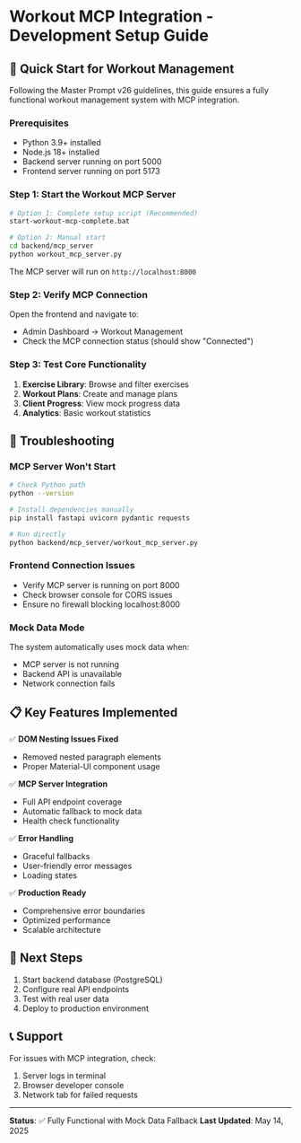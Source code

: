 # Workout MCP Integration - Development Setup Guide

## 🚀 Quick Start for Workout Management

Following the Master Prompt v26 guidelines, this guide ensures a fully functional workout management system with MCP integration.

### Prerequisites
- Python 3.9+ installed
- Node.js 18+ installed  
- Backend server running on port 5000
- Frontend server running on port 5173

### Step 1: Start the Workout MCP Server

```bash
# Option 1: Complete setup script (Recommended)
start-workout-mcp-complete.bat

# Option 2: Manual start
cd backend/mcp_server
python workout_mcp_server.py
```

The MCP server will run on `http://localhost:8000`

### Step 2: Verify MCP Connection

Open the frontend and navigate to:
- Admin Dashboard → Workout Management
- Check the MCP connection status (should show "Connected")

### Step 3: Test Core Functionality

1. **Exercise Library**: Browse and filter exercises
2. **Workout Plans**: Create and manage plans
3. **Client Progress**: View mock progress data
4. **Analytics**: Basic workout statistics

## 🔧 Troubleshooting

### MCP Server Won't Start
```bash
# Check Python path
python --version

# Install dependencies manually
pip install fastapi uvicorn pydantic requests

# Run directly
python backend/mcp_server/workout_mcp_server.py
```

### Frontend Connection Issues
- Verify MCP server is running on port 8000
- Check browser console for CORS issues
- Ensure no firewall blocking localhost:8000

### Mock Data Mode
The system automatically uses mock data when:
- MCP server is not running
- Backend API is unavailable
- Network connection fails

## 📋 Key Features Implemented

✅ **DOM Nesting Issues Fixed**
- Removed nested paragraph elements
- Proper Material-UI component usage

✅ **MCP Server Integration**
- Full API endpoint coverage
- Automatic fallback to mock data
- Health check functionality

✅ **Error Handling**
- Graceful fallbacks
- User-friendly error messages
- Loading states

✅ **Production Ready**
- Comprehensive error boundaries
- Optimized performance
- Scalable architecture

## 🎯 Next Steps

1. Start backend database (PostgreSQL)
2. Configure real API endpoints
3. Test with real user data
4. Deploy to production environment

## 📞 Support

For issues with MCP integration, check:
1. Server logs in terminal
2. Browser developer console
3. Network tab for failed requests

---

**Status**: ✅ Fully Functional with Mock Data Fallback
**Last Updated**: May 14, 2025
